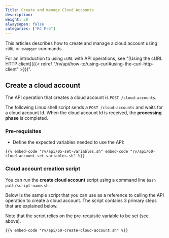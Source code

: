 ```yaml
---
Title: Create and manage Cloud Accounts
description: 
weight: 50
alwaysopen: false
categories: ["RC Pro"]
---
```


This articles describes how to create and manage a cloud account using `cURL` or `swagger` commands. 

For an introduction to using `cURL` with API operations, see "[Using the cURL HTTP client]({{< relref  "/rv/api/how-to/using-curl#using-the-curl-http-client" >}})".


## Create a cloud account

The API operation that creates a cloud account is `POST /cloud-accounts`.

The following Linux shell script sends a `POST /cloud-accounts` and waits for a cloud account Id. When the cloud account Id is received, the **processing phase** is completed.

### Pre-requisites

* Define the expected variables needed to use the API:

```shell
{{% embed-code "rv/api/05-set-variables.sh" embed-code "rv/api/60-cloud-account-set-variables.sh" %}}
```

### Cloud account creation script

You can run the **create cloud account** script using a command line `bash path/script-name.sh`.

Below is the sample script that you can use as a reference to calling the API operation to create a cloud account. The script contains 3 primary steps that are explained below.

Note that the script relies on the pre-requisite variable to be set (see above).


```shell
{{% embed-code "rv/api/50-create-cloud-account.sh" %}}
```
